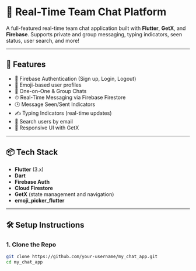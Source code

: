 # 💬 Real-Time Team Chat Platform

A full-featured real-time team chat application built with **Flutter**, **GetX**, and **Firebase**. Supports private and group messaging, typing indicators, seen status, user search, and more!

---

## 🚀 Features

- 🔐 Firebase Authentication (Sign up, Login, Logout)
- 👤 Emoji-based user profiles
- 💬 One-on-One & Group Chats
- ⏱ Real-Time Messaging via Firebase Firestore
- 🕓 Message Seen/Sent Indicators
- ✍️ Typing Indicators (real-time updates)
- 🔎 Search users by email
- 📱 Responsive UI with GetX

---

## 📦 Tech Stack

- **Flutter** (3.x)
- **Dart**
- **Firebase Auth**
- **Cloud Firestore**
- **GetX** (state management and navigation)
- **emoji_picker_flutter**

---

## 🛠 Setup Instructions

### 1. Clone the Repo

```bash
git clone https://github.com/your-username/my_chat_app.git
cd my_chat_app
